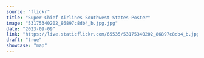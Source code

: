 ```yaml
---
source: "flickr"
title: "Super-Chief-Airlines-Southwest-States-Poster"
image: "53175340202_86897c8db4_b.jpg.jpg"
date: "2023-09-09"
link: "https://live.staticflickr.com/65535/53175340202_86897c8db4_b.jpg"
draft: "true"
showcase: "map"
---
```

